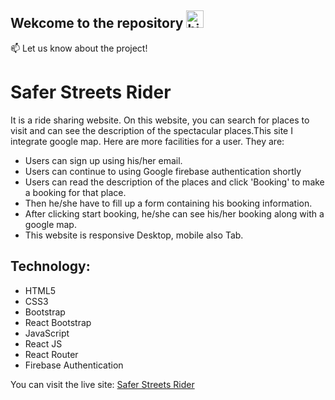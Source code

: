 ## Wekcome to the repository <img src="https://user-images.githubusercontent.com/1303154/88677602-1635ba80-d120-11ea-84d8-d263ba5fc3c0.gif" width="28px" alt="hi">


:mailbox: Let us know about the project!

# Safer Streets Rider

It is a ride sharing website. On this website, you can search for places to visit and can see the description of the spectacular places.This site I integrate google map. Here are more facilities for a user. They are:
- Users can sign up using his/her email.
-  Users can continue to using Google firebase authentication shortly
- Users can read the description of the places and click 'Booking' to make a booking for that place.
- Then he/she have to fill up a form containing his booking information.
- After clicking start booking, he/she can see his/her booking along with a google map.
- This website is responsive Desktop, mobile also Tab.

## Technology: 
- HTML5
- CSS3
- Bootstrap
- React Bootstrap
- JavaScript
- React JS
- React Router
- Firebase Authentication

You can visit the live site: [Safer Streets Rider](https://safer-streets-rider.netlify.app/)
